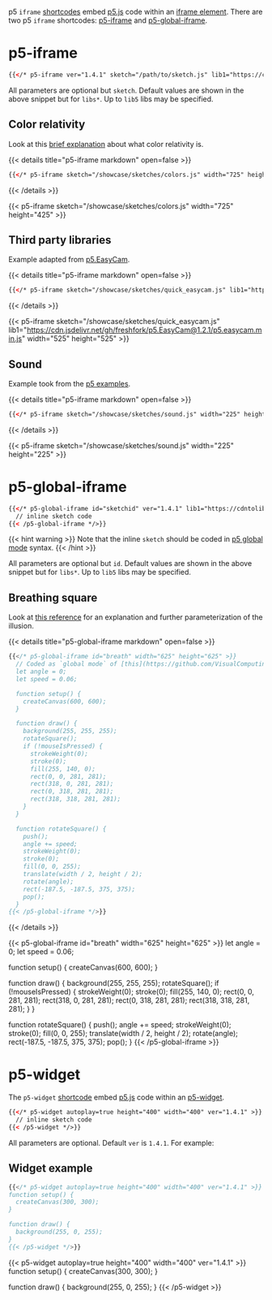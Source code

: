 p5 `iframe` [shortcodes](https://gohugo.io/content-management/shortcodes/) embed [p5.js](https://p5js.org/) code within an [iframe element](https://developer.mozilla.org/en-US/docs/Web/HTML/Element/iframe). There are two p5 `iframe` shortcodes: [p5-iframe](#p5-iframe) and [p5-global-iframe](#p5-global-iframe).

# p5-iframe

```html
{{</* p5-iframe ver="1.4.1" sketch="/path/to/sketch.js" lib1="https://cdntolib1/lib1.js" width="800" height="600" */>}}
```

All parameters are optional but `sketch`. Default values are shown in the above snippet but for `libs*`. Up to `lib5` libs may be specified.

## Color relativity

Look at this [brief explanation](https://p5js.org/examples/color-relativity.html) about what color relativity is.

{{< details title="p5-iframe markdown" open=false >}}
```html
{{</* p5-iframe sketch="/showcase/sketches/colors.js" width="725" height="425" */>}}
```
{{< /details >}}

{{< p5-iframe sketch="/showcase/sketches/colors.js" width="725" height="425" >}}

## Third party libraries

Example adapted from [p5.EasyCam](https://github.com/freshfork/p5.EasyCam/blob/master/examples/QuickStart/QuickStart.js).

{{< details title="p5-iframe markdown" open=false >}}
```html
{{</* p5-iframe sketch="/showcase/sketches/quick_easycam.js" lib1="https://cdn.jsdelivr.net/gh/freshfork/p5.EasyCam@1.2.1/p5.easycam.min.js" width="525" height="525" */>}}
```
{{< /details >}}

{{< p5-iframe sketch="/showcase/sketches/quick_easycam.js" lib1="https://cdn.jsdelivr.net/gh/freshfork/p5.EasyCam@1.2.1/p5.easycam.min.js" width="525" height="525" >}}

## Sound

Example took from the [p5 examples](https://p5js.org/examples/sound-sound-effect.html).

{{< details title="p5-iframe markdown" open=false >}}
```html
{{</* p5-iframe sketch="/showcase/sketches/sound.js" width="225" height="225" */>}}
```
{{< /details >}}

{{< p5-iframe sketch="/showcase/sketches/sound.js" width="225" height="225" >}}

# p5-global-iframe

```html
{{</* p5-global-iframe id="sketchid" ver="1.4.1" lib1="https://cdntolib1/lib1.js" width="800" height="600" >}}
  // inline sketch code
{{< /p5-global-iframe */>}}
```

{{< hint warning >}}
Note that the inline `sketch` should be coded in [p5 global mode](https://github.com/processing/p5.js/wiki/Global-and-instance-mode) syntax.
{{< /hint >}}

All parameters are optional but `id`. Default values are shown in the above snippet but for `libs*`. Up to `lib5` libs may be specified.

## Breathing square

Look at [this reference](https://michaelbach.de/ot/mot-breathingSquare/) for an explanation and further parameterization of the illusion.

{{< details title="p5-global-iframe markdown" open=false >}}
```js
{{</* p5-global-iframe id="breath" width="625" height="625" >}}
  // Coded as `global mode` of [this](https://github.com/VisualComputing/Cognitive/blob/gh-pages/sketches/rotateSquare.js)
  let angle = 0;
  let speed = 0.06;

  function setup() {
    createCanvas(600, 600);
  }

  function draw() {
    background(255, 255, 255);
    rotateSquare();
    if (!mouseIsPressed) {
      strokeWeight(0);
      stroke(0);
      fill(255, 140, 0);
      rect(0, 0, 281, 281);
      rect(318, 0, 281, 281);
      rect(0, 318, 281, 281);
      rect(318, 318, 281, 281);
    }
  }

  function rotateSquare() {
    push();
    angle += speed;
    strokeWeight(0);
    stroke(0);
    fill(0, 0, 255);
    translate(width / 2, height / 2);
    rotate(angle);
    rect(-187.5, -187.5, 375, 375);
    pop();
  }
{{< /p5-global-iframe */>}}
```
{{< /details >}}

{{< p5-global-iframe id="breath" width="625" height="625" >}}
  let angle = 0;
  let speed = 0.06;

  function setup() {
    createCanvas(600, 600);
  }

  function draw() {
    background(255, 255, 255);
    rotateSquare();
    if (!mouseIsPressed) {
      strokeWeight(0);
      stroke(0);
      fill(255, 140, 0);
      rect(0, 0, 281, 281);
      rect(318, 0, 281, 281);
      rect(0, 318, 281, 281);
      rect(318, 318, 281, 281);
    }
  }

  function rotateSquare() {
    push();
    angle += speed;
    strokeWeight(0);
    stroke(0);
    fill(0, 0, 255);
    translate(width / 2, height / 2);
    rotate(angle);
    rect(-187.5, -187.5, 375, 375);
    pop();
  }
{{< /p5-global-iframe >}}

# p5-widget

The `p5-widget` [shortcode](https://gohugo.io/content-management/shortcodes/) embed [p5.js](https://p5js.org/) code within an [p5-widget](https://toolness.github.io/p5.js-widget/).

```html
{{</* p5-widget autoplay=true height="400" width="400" ver="1.4.1" >}}
  // inline sketch code
{{< /p5-widget */>}}
```

All parameters are optional. Default `ver` is `1.4.1`. For example:

## Widget example

```js
{{</* p5-widget autoplay=true height="400" width="400" ver="1.4.1" >}}
function setup() {
  createCanvas(300, 300);
}

function draw() {
  background(255, 0, 255);
}
{{< /p5-widget */>}}
```

{{< p5-widget autoplay=true height="400" width="400" ver="1.4.1" >}}
function setup() {
  createCanvas(300, 300);
}

function draw() {
  background(255, 0, 255);
}
{{< /p5-widget >}}